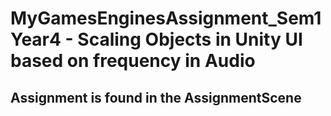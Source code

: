 # MyGamesEnginesAssignment_Sem1Year4 - Scaling Objects in Unity UI based on frequency in Audio

## Assignment is found in the AssignmentScene
